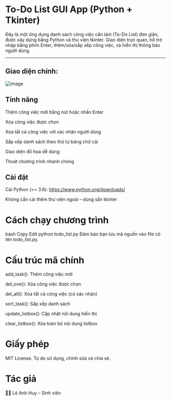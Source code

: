 # To-Do List GUI App (Python + Tkinter)
Đây là một ứng dụng danh sách công việc cần làm (To-Do List) đơn giản, được xây dựng bằng Python và thư viện tkinter. Giao diện trực quan, hỗ trợ nhập bằng phím Enter, thêm/xóa/sắp xếp công việc, và hiển thị thông báo người dùng.

---

## Giao diện chính:

![image](https://github.com/user-attachments/assets/833905be-b87a-4413-9bce-83435430c2f8)

## Tính năng
Thêm công việc mới bằng nút hoặc nhấn Enter

Xóa công việc được chọn

Xóa tất cả công việc với xác nhận người dùng

Sắp xếp danh sách theo thứ tự bảng chữ cái

Giao diện đồ họa dễ dùng

Thoát chương trình nhanh chóng

## Cài đặt
Cài Python (>= 3.6): https://www.python.org/downloads/

Không cần cài thêm thư viện ngoài – dùng sẵn tkinter

# Cách chạy chương trình
bash
Copy
Edit
python todo_list.py
Đảm bảo bạn lưu mã nguồn vào file có tên todo_list.py.

# Cấu trúc mã chính
add_task(): Thêm công việc mới

del_one(): Xóa công việc được chọn

del_all(): Xóa tất cả công việc (có xác nhận)

sort_task(): Sắp xếp danh sách

update_listbox(): Cập nhật nội dung hiển thị

clear_listbox(): Xóa toàn bộ nội dung listbox

# Giấy phép
MIT License. Tự do sử dụng, chỉnh sửa và chia sẻ.

# Tác giả
👨‍💻 Lê Anh Huy – Sinh viên
